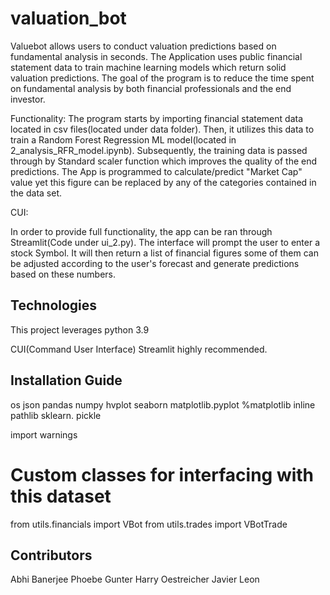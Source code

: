 # valuation_bot

Valuebot allows users to conduct valuation predictions based on fundamental analysis in seconds. 
The Application uses public financial statement data to train machine learning models which return solid valuation  predictions. The goal of the program is to reduce the time spent on fundamental analysis by both financial professionals and the end investor. 
 
Functionality:
The program starts by importing financial statement data located in csv files(located under data folder). Then, it utilizes this data to train a Random Forest Regression ML model(located in 2_analysis_RFR_model.ipynb). Subsequently, the training data is passed through by Standard scaler function which improves the quality of the end predictions. The App is programmed to calculate/predict "Market Cap" value yet this figure can be replaced by any of the categories contained in the data set.  

CUI:

In order to provide full functionality, the app can be ran through Streamlit(Code under ui_2.py). The interface will prompt the user to enter a stock Symbol. It will then return a list of financial figures some of them can be adjusted according to the user's forecast and generate predictions based on these numbers.


## Technologies

This project leverages python 3.9

CUI(Command User Interface) Streamlit highly recommended.  


## Installation Guide

os
json
pandas 
numpy 
hvplot
seaborn
matplotlib.pyplot
%matplotlib inline
pathlib
sklearn.
pickle 

import warnings
# Custom classes for interfacing with this dataset
from utils.financials import VBot
from utils.trades import VBotTrade


## Contributors

Abhi Banerjee
Phoebe Gunter
Harry Oestreicher
Javier Leon
